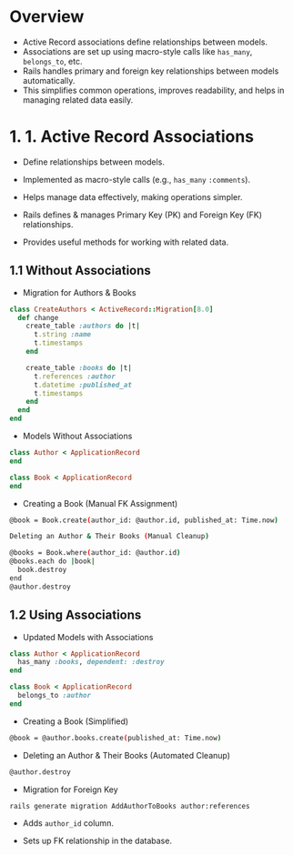 # Overview 

- Active Record associations define relationships between models.
- Associations are set up using macro-style calls like `has_many`, `belongs_to`, etc.
- Rails handles primary and foreign key relationships between models automatically.
- This simplifies common operations, improves readability, and helps in managing related data easily.

# 1. 1. Active Record Associations

- Define relationships between models.

- Implemented as macro-style calls (e.g., `has_many` `:comments`).

- Helps manage data effectively, making operations simpler.

- Rails defines & manages Primary Key (PK) and Foreign Key (FK) relationships.

- Provides useful methods for working with related data.

## 1.1 Without Associations

+ Migration for Authors & Books

```ruby
class CreateAuthors < ActiveRecord::Migration[8.0]
  def change
    create_table :authors do |t|
      t.string :name
      t.timestamps
    end

    create_table :books do |t|
      t.references :author
      t.datetime :published_at
      t.timestamps
    end
  end
end
```

+ Models Without Associations

```ruby
class Author < ApplicationRecord
end

class Book < ApplicationRecord
end
```

+ Creating a Book (Manual FK Assignment)

```bash
@book = Book.create(author_id: @author.id, published_at: Time.now)

Deleting an Author & Their Books (Manual Cleanup)

@books = Book.where(author_id: @author.id)
@books.each do |book|
  book.destroy
end
@author.destroy
```

## 1.2 Using Associations

+ Updated Models with Associations

```ruby
class Author < ApplicationRecord
  has_many :books, dependent: :destroy
end

class Book < ApplicationRecord
  belongs_to :author
end
```

+ Creating a Book (Simplified)

```bash
@book = @author.books.create(published_at: Time.now)
```

+ Deleting an Author & Their Books (Automated Cleanup)

```bash
@author.destroy
```

+ Migration for Foreign Key

```bash
rails generate migration AddAuthorToBooks author:references
```

+ Adds `author_id` column.

+ Sets up FK relationship in the database.
